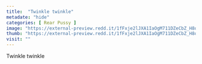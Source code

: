 ```yaml
---
title:  "Twinkle twinkle"
metadate: "hide"
categories: [ Rear Pussy ]
image: "https://external-preview.redd.it/1fFxje2lJXA1IaOgM711DZeCbZ_H8om-HJsI7KfD2Qg.jpg?auto=webp&s=5f0e8e829d95f19fe0c2b7a5a068bfff27649c0d"
thumb: "https://external-preview.redd.it/1fFxje2lJXA1IaOgM711DZeCbZ_H8om-HJsI7KfD2Qg.jpg?width=1080&crop=smart&auto=webp&s=50935e81e0677316e183e2ba691ac3ed233a92c8"
visit: ""
---
```

Twinkle twinkle
